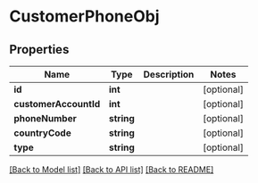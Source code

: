 # CustomerPhoneObj

## Properties
Name | Type | Description | Notes
------------ | ------------- | ------------- | -------------
**id** | **int** |  | [optional] 
**customerAccountId** | **int** |  | [optional] 
**phoneNumber** | **string** |  | [optional] 
**countryCode** | **string** |  | [optional] 
**type** | **string** |  | [optional] 

[[Back to Model list]](../README.md#documentation-for-models) [[Back to API list]](../README.md#documentation-for-api-endpoints) [[Back to README]](../README.md)


